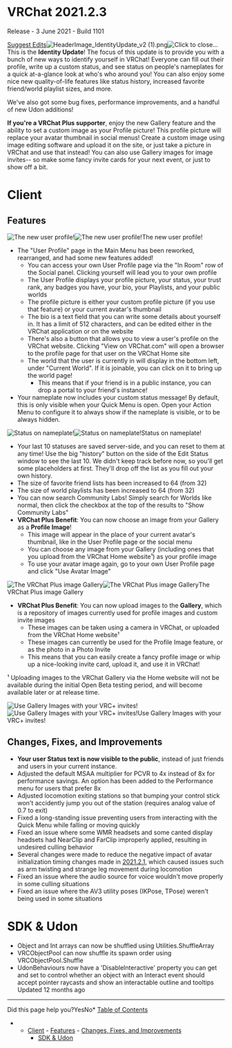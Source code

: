 # VRChat 2021.2.3

Release - 3 June 2021 - Build 1101

[Suggest Edits](/edit/vrchat-202123)![](https://files.readme.io/54bc69b-HeaderImage_IdentityUpdate_v2_1.png "HeaderImage_IdentityUpdate_v2 (1).png")![](https://files.readme.io/54bc69b-HeaderImage_IdentityUpdate_v2_1.png "Click to close...")
This is the **Identity Update**! The focus of this update is to provide you with a bunch of new ways to identify yourself in VRChat! Everyone can fill out their profile, write up a custom status, and see status on people's nameplates for a quick at-a-glance look at who's who around you! You can also enjoy some nice new quality-of-life features like status history, increased favorite friend/world playlist sizes, and more.


We've also got some bug fixes, performance improvements, and a handful of new Udon additions!


**If you're a VRChat Plus supporter**, enjoy the new Gallery feature and the ability to set a custom image as your Profile picture! This profile picture will replace your avatar thumbnail in social menus! Create a custom image using image editing software and upload it on the site, or just take a picture in VRChat and use that instead! You can also use Gallery images for image invites-- so make some fancy invite cards for your next event, or just to show off a bit.


# Client


## Features


![The new user profile!](https://files.readme.io/05ff68d-IdentityUpdate_ProfilePage.png "IdentityUpdate_ProfilePage.png")![The new user profile!](https://files.readme.io/05ff68d-IdentityUpdate_ProfilePage.png "Click to close...")The new user profile!


* The "User Profile" page in the Main Menu has been reworked, rearranged, and had some new features added!
	+ You can access your own User Profile page via the "In Room" row of the Social panel. Clicking yourself will lead you to your own profile
	+ The User Profile displays your profile picture, your status, your trust rank, any badges you have, your bio, your Playlists, and your public worlds
	+ The profile picture is either your custom profile picture (if you use that feature) or your current avatar's thumbnail
	+ The bio is a text field that you can write some details about yourself in. It has a limit of 512 characters, and can be edited either in the VRChat application or on the website
	+ There's also a button that allows you to view a user's profile on the VRChat website. Clicking "View on VRChat.com" will open a browser to the profile page for that user on the VRChat Home site
	+ The world that the user is currently in will display in the bottom left, under "Current World". If it is joinable, you can click on it to bring up the world page!
		- This means that if your friend is in a public instance, you can drop a portal to your friend's instance!
* Your nameplate now includes your custom status message! By default, this is only visible when your Quick Menu is open. Open your Action Menu to configure it to always show if the nameplate is visible, or to be always hidden.


![Status on nameplate!](https://files.readme.io/6e8d6e5-Id_update_NameplateStatus.png "Id_update_NameplateStatus.png")![Status on nameplate!](https://files.readme.io/6e8d6e5-Id_update_NameplateStatus.png "Click to close...")Status on nameplate!


* Your last 10 statuses are saved server-side, and you can reset to them at any time! Use the big "history" button on the side of the Edit Status window to see the last 10. We didn't keep track before now, so you'll get some placeholders at first. They'll drop off the list as you fill out your own history.
* The size of favorite friend lists has been increased to 64 (from 32)
* The size of world playlists has been increased to 64 (from 32)
* You can now search Community Labs! Simply search for Worlds like normal, then click the checkbox at the top of the results to "Show Community Labs"
* **VRChat Plus Benefit**: You can now choose an image from your Gallery as a **Profile Image**!
	+ This image will appear in the place of your current avatar's thumbnail, like in the User Profile page or the social menu
	+ You can choose any image from your Gallery (including ones that you upload from the VRChat Home website¹) as your profile image
	+ To use your avatar image again, go to your own User Profile page and click "Use Avatar Image"


![The VRChat Plus image Gallery](https://files.readme.io/362cf9c-IdentityUpdate_Gallery.png "IdentityUpdate_Gallery.png")![The VRChat Plus image Gallery](https://files.readme.io/362cf9c-IdentityUpdate_Gallery.png "Click to close...")The VRChat Plus image Gallery


* **VRChat Plus Benefit**: You can now upload images to the **Gallery**, which is a repository of images currently used for profile images and custom invite images
	+ These images can be taken using a camera in VRChat, or uploaded from the VRChat Home website¹
	+ These images can currently be used for the Profile Image feature, or as the photo in a Photo Invite
	+ This means that you can easily create a fancy profile image or whip up a nice-looking invite card, upload it, and use it in VRChat!


¹ Uploading images to the VRChat Gallery via the Home website will not be available during the initial Open Beta testing period, and will become available later or at release time.


![Use Gallery Images with your VRC+ invites!](https://files.readme.io/36afb92-IdentityUpdate_InviteGallery.png "IdentityUpdate_InviteGallery.png")![Use Gallery Images with your VRC+ invites!](https://files.readme.io/36afb92-IdentityUpdate_InviteGallery.png "Click to close...")Use Gallery Images with your VRC+ invites!


## Changes, Fixes, and Improvements


* **Your user Status text is now visible to the public**, instead of just friends and users in your current instance.
* Adjusted the default MSAA multiplier for PCVR to 4x instead of 8x for performance savings. An option has been added to the Performance menu for users that prefer 8x
* Adjusted locomotion exiting stations so that bumping your control stick won't accidently jump you out of the station (requires analog value of 0.7 to exit)
* Fixed a long-standing issue preventing users from interacting with the Quick Menu while falling or moving quickly
* Fixed an issue where some WMR headsets and some canted display headsets had NearClip and FarClip improperly applied, resulting in undesired culling behavior
* Several changes were made to reduce the negative impact of avatar initialization timing changes made in [2021.2.1](/docs/vrchat-202121), which caused issues such as arm twisting and strange leg movement during locomotion
* Fixed an issue where the audio source for voice wouldn't move properly in some culling situations
* Fixed an issue where the AV3 utility poses (IKPose, TPose) weren't being used in some situations


# SDK & Udon


* Object and Int arrays can now be shuffled using Utilities.ShuffleArray
* VRCObjectPool can now shuffle its spawn order using VRCObjectPool.Shuffle
* UdonBehaviours now have a 'DisableInteractive' property you can get and set to control whether an object with an Interact event should accept pointer raycasts and show an interactable outline and tooltips
Updated 12 months ago 



---

Did this page help you?YesNo* [Table of Contents](#)
* + [Client](#client)
		- [Features](#features)
		- [Changes, Fixes, and Improvements](#changes-fixes-and-improvements)
	+ [SDK & Udon](#sdk--udon)
